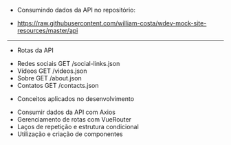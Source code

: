 * Consumindo dados da API no repositório:
- https://raw.githubusercontent.com/william-costa/wdev-mock-site-resources/master/api

**************************************************************************************
* Rotas da API
- Redes sociais GET /social-links.json
- Vídeos GET /videos.json
- Sobre GET /about.json
- Contatos GET /contacts.json


* Conceitos aplicados no desenvolvimento 
- Consumir dados da API com Axios 
- Gerenciamento de rotas com VueRouter
- Laços de repetição e estrutura condicional 
- Utilização e criação de componentes

